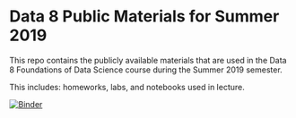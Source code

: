 # Data 8 Public Materials for Summer 2019

This repo contains the publicly available materials that are used in the Data 8
Foundations of Data Science course during the Summer 2019 semester.

This includes: homeworks, labs, and notebooks used in lecture.

[![Binder](https://mybinder.org/badge.svg)](https://mybinder.org/v2/gh/data-8/materials-su19/master)
